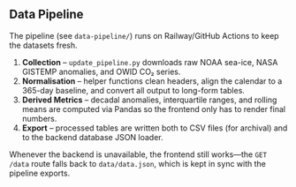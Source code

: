 ## Data Pipeline

The pipeline (see `data-pipeline/`) runs on Railway/GitHub Actions to keep the datasets fresh.

1. **Collection** – `update_pipeline.py` downloads raw NOAA sea-ice, NASA GISTEMP anomalies, and OWID CO₂ series.
2. **Normalisation** – helper functions clean headers, align the calendar to a 365-day baseline, and convert all output to long-form tables.
3. **Derived Metrics** – decadal anomalies, interquartile ranges, and rolling means are computed via Pandas so the frontend only has to render final numbers.
4. **Export** – processed tables are written both to CSV files (for archival) and to the backend database JSON loader.

Whenever the backend is unavailable, the frontend still works—the `GET /data` route falls back to `data/data.json`, which is kept in sync with the pipeline exports.
